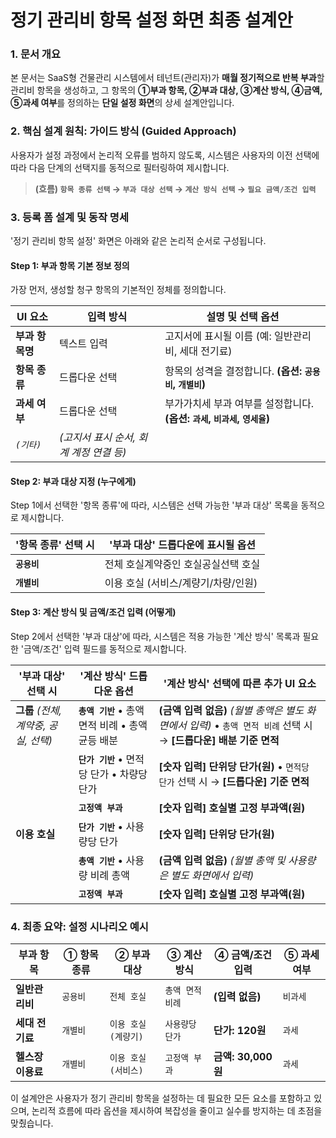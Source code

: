 # **정기 관리비 항목 설정 화면 최종 설계안**

### **1. 문서 개요**

본 문서는 SaaS형 건물관리 시스템에서 테넌트(관리자)가 **매월 정기적으로 반복 부과**할 관리비 항목을 생성하고, 그 항목의 **①부과 항목, ②부과 대상, ③계산 방식, ④금액, ⑤과세 여부**를 정의하는 **단일 설정 화면**의 상세 설계안입니다.

### **2. 핵심 설계 원칙: 가이드 방식 (Guided Approach)**

사용자가 설정 과정에서 논리적 오류를 범하지 않도록, 시스템은 사용자의 이전 선택에 따라 다음 단계의 선택지를 동적으로 필터링하여 제시합니다.

> **(흐름) `항목 종류 선택` → `부과 대상 선택` → `계산 방식 선택` → `필요 금액/조건 입력`**

### **3. 등록 폼 설계 및 동작 명세**

'정기 관리비 항목 설정' 화면은 아래와 같은 논리적 순서로 구성됩니다.

#### **Step 1: 부과 항목 기본 정보 정의**

가장 먼저, 생성할 청구 항목의 기본적인 정체를 정의합니다.

| UI 요소         | 입력 방식                               | 설명 및 선택 옵션                                            |
| --------------- | --------------------------------------- | ------------------------------------------------------------ |
| **부과 항목명** | 텍스트 입력                             | 고지서에 표시될 이름 (예: 일반관리비, 세대 전기료)           |
| **항목 종류**   | 드롭다운 선택                           | 항목의 성격을 결정합니다. **(옵션: `공용비`, `개별비`)**     |
| **과세 여부**   | 드롭다운 선택                           | 부가가치세 부과 여부를 설정합니다. **(옵션: `과세`, `비과세`, `영세율`)** |
| *`(기타)`*      | *(고지서 표시 순서, 회계 계정 연결 등)* |                                                              |

#### **Step 2: 부과 대상 지정 (누구에게)**

Step 1에서 선택한 '항목 종류'에 따라, 시스템은 선택 가능한 '부과 대상' 목록을 동적으로 제시합니다.

| '항목 종류' 선택 시 | '부과 대상' 드롭다운에 표시될 옵션  |
| ------------------- | ----------------------------------- |
| **`공용비`**        | 전체 호실계약중인 호실공실선택 호실 |
| **`개별비`**        | 이용 호실 (서비스/계량기/차량/인원) |

#### **Step 3: 계산 방식 및 금액/조건 입력 (어떻게)**

Step 2에서 선택한 '부과 대상'에 따라, 시스템은 적용 가능한 '계산 방식' 목록과 필요한 '금액/조건' 입력 필드를 동적으로 제시합니다.

| '부과 대상' 선택 시                   | '계산 방식' 드롭다운 옵션                         | '계산 방식' 선택에 따른 추가 UI 요소                         |
| ------------------------------------- | ------------------------------------------------- | ------------------------------------------------------------ |
| **그룹** *(전체, 계약중, 공실, 선택)* | **`총액 기반`** • 총액 면적 비례 • 총액 균등 배분 | **(금액 입력 없음)** *(월별 총액은 별도 화면에서 입력)* • `총액 면적 비례` 선택 시 → **[드롭다운] 배분 기준 면적** |
|                                       | **`단가 기반`** • 면적당 단가 • 차량당 단가       | **[숫자 입력] 단위당 단가(원)** • `면적당 단가` 선택 시 → **[드롭다운] 기준 면적** |
|                                       | **`고정액 부과`**                                 | **[숫자 입력] 호실별 고정 부과액(원)**                       |
| **이용 호실**                         | **`단가 기반`** • 사용량당 단가                   | **[숫자 입력] 단위당 단가(원)**                              |
|                                       | **`총액 기반`** • 사용량 비례 총액                | **(금액 입력 없음)** *(월별 총액 및 사용량은 별도 화면에서 입력)* |
|                                       | **`고정액 부과`**                                 | **[숫자 입력] 호실별 고정 부과액(원)**                       |

### **4. 최종 요약: 설정 시나리오 예시**

| 부과 항목         | ① 항목 종류 | ② 부과 대상         | ③ 계산 방식      | ④ 금액/조건 입력   | ⑤ 과세 여부 |
| ----------------- | ----------- | ------------------- | ---------------- | ------------------ | ----------- |
| **일반관리비**    | `공용비`    | `전체 호실`         | `총액 면적 비례` | **(입력 없음)**    | `비과세`    |
| **세대 전기료**   | `개별비`    | `이용 호실(계량기)` | `사용량당 단가`  | **단가: 120원**    | `과세`      |
| **헬스장 이용료** | `개별비`    | `이용 호실(서비스)` | `고정액 부과`    | **금액: 30,000원** | `과세`      |

이 설계안은 사용자가 정기 관리비 항목을 설정하는 데 필요한 모든 요소를 포함하고 있으며, 논리적 흐름에 따라 옵션을 제시하여 복잡성을 줄이고 실수를 방지하는 데 초점을 맞췄습니다.